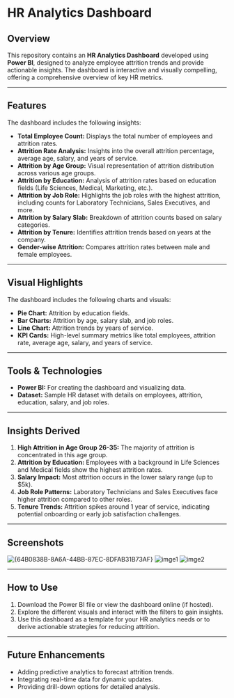 # HR Analytics Dashboard

## Overview
This repository contains an **HR Analytics Dashboard** developed using **Power BI**, designed to analyze employee attrition trends and provide actionable insights. The dashboard is interactive and visually compelling, offering a comprehensive overview of key HR metrics.

---

## Features
The dashboard includes the following insights:
- **Total Employee Count:** Displays the total number of employees and attrition rates.
- **Attrition Rate Analysis:** Insights into the overall attrition percentage, average age, salary, and years of service.
- **Attrition by Age Group:** Visual representation of attrition distribution across various age groups.
- **Attrition by Education:** Analysis of attrition rates based on education fields (Life Sciences, Medical, Marketing, etc.).
- **Attrition by Job Role:** Highlights the job roles with the highest attrition, including counts for Laboratory Technicians, Sales Executives, and more.
- **Attrition by Salary Slab:** Breakdown of attrition counts based on salary categories.
- **Attrition by Tenure:** Identifies attrition trends based on years at the company.
- **Gender-wise Attrition:** Compares attrition rates between male and female employees.

---

## Visual Highlights
The dashboard includes the following charts and visuals:
- **Pie Chart:** Attrition by education fields.
- **Bar Charts:** Attrition by age, salary slab, and job roles.
- **Line Chart:** Attrition trends by years of service.
- **KPI Cards:** High-level summary metrics like total employees, attrition rate, average age, salary, and years of service.

---

## Tools & Technologies
- **Power BI:** For creating the dashboard and visualizing data.
- **Dataset:** Sample HR dataset with details on employees, attrition, education, salary, and job roles.

---

## Insights Derived
1. **High Attrition in Age Group 26-35:** The majority of attrition is concentrated in this age group.
2. **Attrition by Education:** Employees with a background in Life Sciences and Medical fields show the highest attrition rates.
3. **Salary Impact:** Most attrition occurs in the lower salary range (up to $5k).
4. **Job Role Patterns:** Laboratory Technicians and Sales Executives face higher attrition compared to other roles.
5. **Tenure Trends:** Attrition spikes around 1 year of service, indicating potential onboarding or early job satisfaction challenges.

---

## Screenshots
![{64B0838B-8A6A-44BB-87EC-8DFAB31B73AF}](https://github.com/user-attachments/assets/32ac6c92-6dda-4d7d-94b7-37a321089665)
![imge1](https://github.com/user-attachments/assets/484c20ca-8036-4647-a3ee-bce0dc41a2d2)
![imge2](https://github.com/user-attachments/assets/531bb095-6688-4db5-9ff3-afe9312ed68f)

---

## How to Use
1. Download the Power BI file or view the dashboard online (if hosted).
2. Explore the different visuals and interact with the filters to gain insights.
3. Use this dashboard as a template for your HR analytics needs or to derive actionable strategies for reducing attrition.

---

## Future Enhancements
- Adding predictive analytics to forecast attrition trends.
- Integrating real-time data for dynamic updates.
- Providing drill-down options for detailed analysis.

